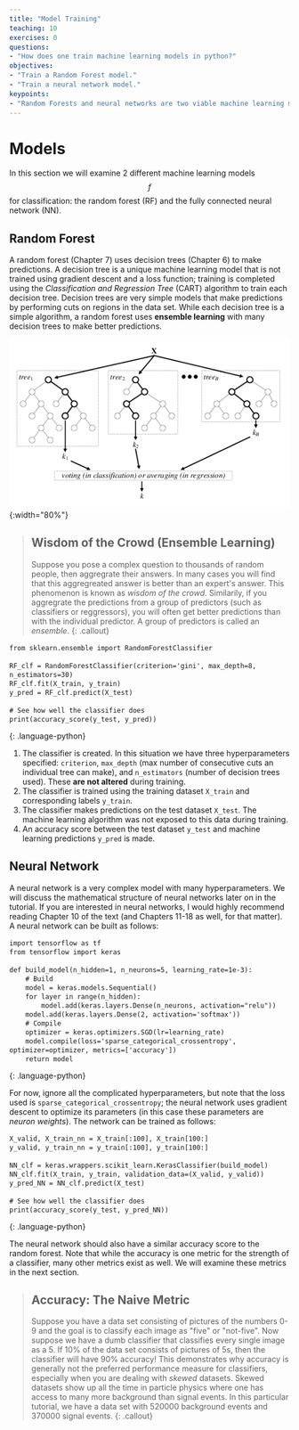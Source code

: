 ```yaml
---
title: "Model Training"
teaching: 10
exercises: 0
questions:
- "How does one train machine learning models in python?"
objectives:
- "Train a Random Forest model."
- "Train a neural network model."
keypoints:
- "Random Forests and neural networks are two viable machine learning models."
---
```


# Models

In this section we will examine 2 different machine learning models $$f$$ for classification: the random forest (RF) and the fully connected neural network (NN).


## Random Forest
A random forest (Chapter 7) uses decision trees (Chapter 6) to make predictions. A decision tree is a unique machine learning model that is not trained using gradient descent and a loss function; training is completed using the *Classification and Regression Tree* (CART) algorithm to train each decision tree. Decision trees are very simple models that make predictions by performing cuts on regions in the data set. While each decision tree is a simple algorithm, a random forest uses **ensemble learning** with many decision trees to make better predictions. 

![Random Forest](../plots/tree.png){:width="80%"}


> ## Wisdom of the Crowd (Ensemble Learning)
> Suppose you pose a complex question to thousands of random people, then aggregrate their answers. In many cases you will find that this aggregreated answer is better than an expert's answer. This phenomenon is  known as *wisdom of the crowd*. Similarily, if you aggregrate the predictions from a group of predictors (such as classifiers or reggressors), you will often get better predictions than with the individual predictor. A group of predictors is called an *ensemble*.
{: .callout}

~~~
from sklearn.ensemble import RandomForestClassifier

RF_clf = RandomForestClassifier(criterion='gini', max_depth=8, n_estimators=30)
RF_clf.fit(X_train, y_train)
y_pred = RF_clf.predict(X_test)

# See how well the classifier does
print(accuracy_score(y_test, y_pred))
~~~
{: .language-python}


1. The classifier is created. In this situation we have three hyperparameters specified: `criterion`, `max_depth` (max number of consecutive cuts an individual tree can make), and `n_estimators` (number of decision trees used). These **are not altered** during training. 
2. The classifier is trained using the training dataset `X_train` and corresponding labels `y_train`.
3. The classifier makes predictions on the test dataset `X_test`. The machine learning algorithm was not exposed to this data during training.
4. An accuracy score between the test dataset `y_test` and machine learning predictions `y_pred` is made. 

 
## Neural Network
A neural network is a very complex model with many hyperparameters. We will discuss the mathematical structure of neural networks later on in the tutorial. If you are interested in neural networks, I would highly recommend reading Chapter 10 of the text (and Chapters 11-18 as well, for that matter). A neural network can be built as follows:

~~~
import tensorflow as tf
from tensorflow import keras

def build_model(n_hidden=1, n_neurons=5, learning_rate=1e-3):
    # Build
    model = keras.models.Sequential()
    for layer in range(n_hidden):
        model.add(keras.layers.Dense(n_neurons, activation="relu"))
    model.add(keras.layers.Dense(2, activation='softmax'))
    # Compile
    optimizer = keras.optimizers.SGD(lr=learning_rate)
    model.compile(loss='sparse_categorical_crossentropy', optimizer=optimizer, metrics=['accuracy'])
    return model
~~~
{: .language-python}

For now, ignore all the complicated hyperparameters, but note that the loss used is `sparse_categorical_crossentropy`; the neural network uses gradient descent to optimize its parameters (in this case these parameters are *neuron weights*). The network can be trained as follows:

~~~
X_valid, X_train_nn = X_train[:100], X_train[100:]
y_valid, y_train_nn = y_train[:100], y_train[100:]

NN_clf = keras.wrappers.scikit_learn.KerasClassifier(build_model)
NN_clf.fit(X_train, y_train, validation_data=(X_valid, y_valid))
y_pred_NN = NN_clf.predict(X_test)

# See how well the classifier does
print(accuracy_score(y_test, y_pred_NN))
~~~
{: .language-python}

The neural network should also have a similar accuracy score to the random forest. Note that while the accuracy is one metric for the strength of a classifier, many other metrics exist as well. We will examine these metrics in the next section.

> ## Accuracy: The Naive Metric
> Suppose you have a data set consisting of pictures of the numbers 0-9 and the goal is to classify each image as "five" or "not-five". Now suppose we have a dumb classifier that classifies every single image as a 5. If 10% of the data set consists of pictures of 5s, then the classifier will have 90% accuracy! This demonstrates why accuracy is generally not the preferred performance measure for classifiers, especially when you are dealing with *skewed* datasets. Skewed datasets show up all the time in particle physics where one has access to many more background than signal events. In this particular tutorial, we have a data set with 520000 background events and 370000 signal events.
{: .callout}
